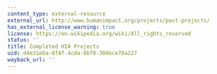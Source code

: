 ```yaml
---
content_type: external-resource
external_url: http://www.humanimpact.org/projects/past-projects/
has_external_license_warning: true
license: https://en.wikipedia.org/wiki/All_rights_reserved
status: ''
title: Completed HIA Projects
uid: d4e31eba-8f4f-4cda-8bf8-30dece78a227
wayback_url: ''
---
```


